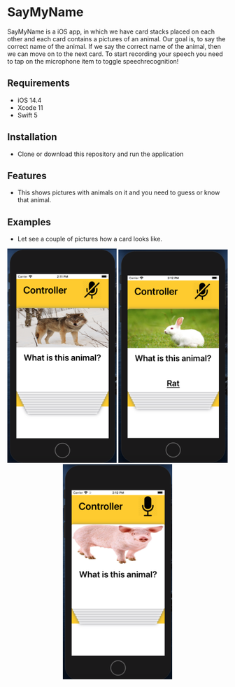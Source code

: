 # SayMyName
 
SayMyName is a iOS app, in which we have card stacks placed on each other and each card contains a pictures of an animal. Our goal is, to say the correct name of the animal. If we say the correct name of the animal, then we can move on to the next card. To start recording your speech you need to tap on the microphone item to toggle speechrecognition!

## Requirements
- iOS 14.4
- Xcode 11
- Swift 5

## Installation
- Clone or download this repository and run the application

## Features
- This shows pictures with animals on it and you need to guess or know that animal. 
## Examples
- Let see a couple of pictures how a card looks like. 

<div align="center">
    <img src="/ScreenShots/BigBadWolf.png" width="250px"</img>
    <img src="/ScreenShots/Rabbit.png" width="250px"</img>
 <img src="/ScreenShots/Koca.png" width="250px"</img>
</div>
 
